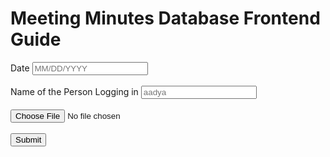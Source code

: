 # Meeting Minutes Database Frontend Guide

 <form action="/action_page.php">
        <label for="date">Date</label>
        <input type="text" id="date" placeholder="MM/DD/YYYY"/>
        <br>
        <br>
        <label for="person_who_logged">Name of the Person Logging in</label>
        <input type="person_who_logged" id="person_who_logged" placeholder="aadya"/>
        <br>   
        <br>    
        <input type="file" id="myFile" name="filename">
        <br>
        <br>
        <input type="submit">

</form>